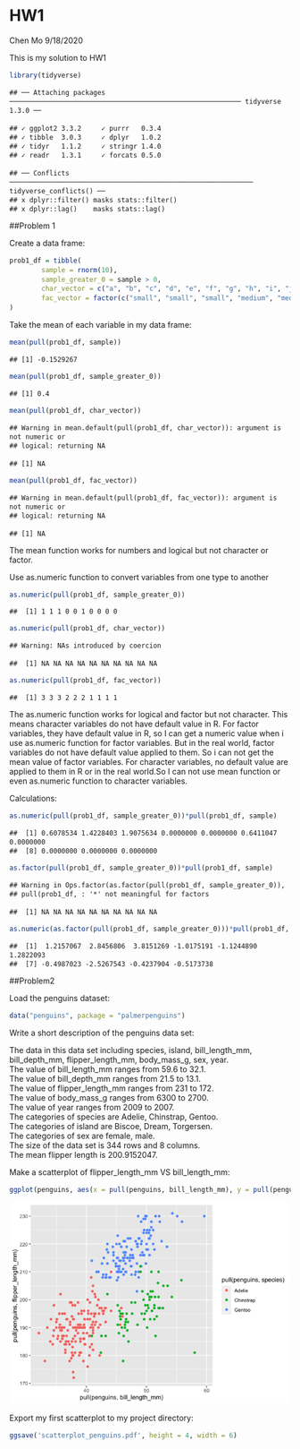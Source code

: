 HW1
================
Chen Mo
9/18/2020

This is my solution to HW1

``` r
library(tidyverse)
```

    ## ── Attaching packages ────────────────────────────────────────────────────────── tidyverse 1.3.0 ──

    ## ✓ ggplot2 3.3.2     ✓ purrr   0.3.4
    ## ✓ tibble  3.0.3     ✓ dplyr   1.0.2
    ## ✓ tidyr   1.1.2     ✓ stringr 1.4.0
    ## ✓ readr   1.3.1     ✓ forcats 0.5.0

    ## ── Conflicts ───────────────────────────────────────────────────────────── tidyverse_conflicts() ──
    ## x dplyr::filter() masks stats::filter()
    ## x dplyr::lag()    masks stats::lag()

\#\#Problem 1

Create a data frame:

``` r
prob1_df = tibble(
        sample = rnorm(10),
        sample_greater_0 = sample > 0,
        char_vector = c("a", "b", "c", "d", "e", "f", "g", "h", "i", "j"),
        fac_vector = factor(c("small", "small", "small", "medium", "medium", "medium", "large", "large", "large", "large"))
)
```

Take the mean of each variable in my data frame:

``` r
mean(pull(prob1_df, sample))
```

    ## [1] -0.1529267

``` r
mean(pull(prob1_df, sample_greater_0))
```

    ## [1] 0.4

``` r
mean(pull(prob1_df, char_vector))
```

    ## Warning in mean.default(pull(prob1_df, char_vector)): argument is not numeric or
    ## logical: returning NA

    ## [1] NA

``` r
mean(pull(prob1_df, fac_vector))
```

    ## Warning in mean.default(pull(prob1_df, fac_vector)): argument is not numeric or
    ## logical: returning NA

    ## [1] NA

The mean function works for numbers and logical but not character or
factor.

Use as.numeric function to convert variables from one type to another

``` r
as.numeric(pull(prob1_df, sample_greater_0))
```

    ##  [1] 1 1 1 0 0 1 0 0 0 0

``` r
as.numeric(pull(prob1_df, char_vector))
```

    ## Warning: NAs introduced by coercion

    ##  [1] NA NA NA NA NA NA NA NA NA NA

``` r
as.numeric(pull(prob1_df, fac_vector))
```

    ##  [1] 3 3 3 2 2 2 1 1 1 1

The as.numeric function works for logical and factor but not character.
This means character variables do not have default value in R. For
factor variables, they have default value in R, so I can get a numeric
value when i use as.numeric function for factor variables. But in the
real world, factor variables do not have default value applied to them.
So i can not get the mean value of factor variables. For character
variables, no default value are applied to them in R or in the real
world.So I can not use mean function or even as.numeric function to
character variables.

Calculations:

``` r
as.numeric(pull(prob1_df, sample_greater_0))*pull(prob1_df, sample)
```

    ##  [1] 0.6078534 1.4228403 1.9075634 0.0000000 0.0000000 0.6411047 0.0000000
    ##  [8] 0.0000000 0.0000000 0.0000000

``` r
as.factor(pull(prob1_df, sample_greater_0))*pull(prob1_df, sample)
```

    ## Warning in Ops.factor(as.factor(pull(prob1_df, sample_greater_0)),
    ## pull(prob1_df, : '*' not meaningful for factors

    ##  [1] NA NA NA NA NA NA NA NA NA NA

``` r
as.numeric(as.factor(pull(prob1_df, sample_greater_0)))*pull(prob1_df, sample)
```

    ##  [1]  1.2157067  2.8456806  3.8151269 -1.0175191 -1.1244890  1.2822093
    ##  [7] -0.4987023 -2.5267543 -0.4237904 -0.5173738

\#\#Problem2

Load the penguins dataset:

``` r
data("penguins", package = "palmerpenguins")
```

Write a short description of the penguins data set:

The data in this data set including species, island, bill\_length\_mm,
bill\_depth\_mm, flipper\_length\_mm, body\_mass\_g, sex, year.  
The value of bill\_length\_mm ranges from 59.6 to 32.1.  
The value of bill\_depth\_mm ranges from 21.5 to 13.1.  
The value of flipper\_length\_mm ranges from 231 to 172.  
The value of body\_mass\_g ranges from 6300 to 2700.  
The value of year ranges from 2009 to 2007.  
The categories of species are Adelie, Chinstrap, Gentoo.  
The categories of island are Biscoe, Dream, Torgersen.  
The categories of sex are female, male.  
The size of the data set is 344 rows and 8 columns.  
The mean flipper length is 200.9152047.

Make a scatterplot of flipper\_length\_mm VS bill\_length\_mm:

``` r
ggplot(penguins, aes(x = pull(penguins, bill_length_mm), y = pull(penguins, flipper_length_mm), color = pull(penguins, species))) + geom_point(na.rm = TRUE)
```

![](p8105_hw1_cm4047_files/figure-gfm/unnamed-chunk-7-1.png)<!-- -->

Export my first scatterplot to my project directory:

``` r
ggsave('scatterplot_penguins.pdf', height = 4, width = 6)
```

